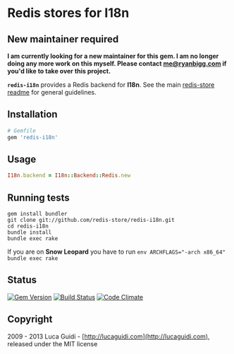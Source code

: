 # Redis stores for I18n

## New maintainer required

**I am currently looking for a new maintainer for this gem. I am no longer doing any more work on this myself. Please contact me@ryanbigg.com if you'd like to take over this project.**

__`redis-i18n`__ provides a Redis backend for __I18n__. See the main [redis-store readme](https://github.com/redis-store/redis-store) for general guidelines.

## Installation

```ruby
# Gemfile
gem 'redis-i18n'
```

## Usage

```ruby
I18n.backend = I18n::Backend::Redis.new
```

## Running tests

```shell
gem install bundler
git clone git://github.com/redis-store/redis-i18n.git
cd redis-i18n
bundle install
bundle exec rake
```

If you are on **Snow Leopard** you have to run `env ARCHFLAGS="-arch x86_64" bundle exec rake`

## Status

[![Gem Version](https://badge.fury.io/rb/redis-i18n.png)](http://badge.fury.io/rb/redis-i18n) [![Build Status](https://secure.travis-ci.org/redis-store/redis-i18n.png?branch=master)](http://travis-ci.org/jodosha/redis-i18n?branch=master) [![Code Climate](https://codeclimate.com/github/jodosha/redis-store.png)](https://codeclimate.com/github/redis-store/redis-i18n)

## Copyright

2009 - 2013 Luca Guidi - [http://lucaguidi.com](http://lucaguidi.com), released under the MIT license
